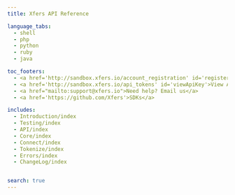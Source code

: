 ```yaml
---
title: Xfers API Reference

language_tabs:
  - shell
  - php
  - python
  - ruby
  - java

toc_footers:
  - <a href='http://sandbox.xfers.io/account_registration' id='registerAccount'>Sign Up for a Developer Key</a>
  - <a href='http://sandbox.xfers.io/api_tokens' id='viewApiKey'>View Api Keys</a>
  - <a href="mailto:support@xfers.io">Need help? Email us</a>
  - <a href='https://github.com/Xfers'>SDKs</a>

includes:
  - Introduction/index
  - Testing/index
  - API/index
  - Core/index
  - Connect/index
  - Tokenize/index
  - Errors/index
  - ChangeLog/index


search: true
---
```

